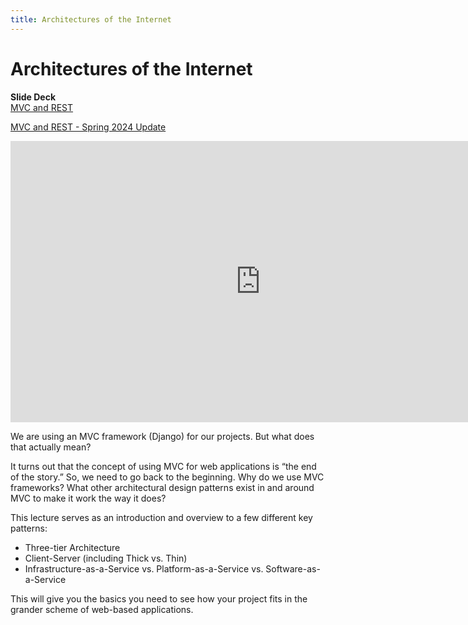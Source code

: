 ```yaml
---
title: Architectures of the Internet
---
```


# Architectures of the Internet

__Slide Deck__   
[MVC and REST](https://docs.google.com/presentation/d/1OqDykKXiGcjPC-HCtXzUIv3EvY7eFml0qrE07nPueSM/edit?usp=sharing)

[MVC and REST - Spring 2024 Update](https://docs.google.com/presentation/d/1UATEbAs1E98E6U8f6RayEftA8DU2VA7V747yl5nmOt0/edit?usp=sharing)


<iframe width="800" height="450" src="https://www.youtube.com/embed/OA1ExSbHYGM" frameborder="0" allow="accelerometer; autoplay; encrypted-media; gyroscope; picture-in-picture" allowfullscreen></iframe>

We are using an MVC framework (Django) for our projects. But what does that actually mean?

It turns out that the concept of using MVC for web applications is “the end of the story.” So, we need to go back to the beginning. Why do we use MVC frameworks? What other architectural design patterns exist in and around MVC to make it work the way it does?

This lecture serves as an introduction and overview to a few different key patterns:

* Three-tier Architecture
* Client-Server (including Thick vs. Thin)
* Infrastructure-as-a-Service vs. Platform-as-a-Service vs. Software-as-a-Service

This will give you the basics you need to see how your project fits in the grander scheme of web-based applications.
